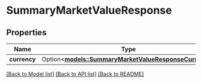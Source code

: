 # SummaryMarketValueResponse

## Properties

Name | Type | Description | Notes
------------ | ------------- | ------------- | -------------
**currency** | Option<[**models::SummaryMarketValueResponseCurrency**](summaryMarketValueResponse_currency.md)> |  | [optional]

[[Back to Model list]](../README.md#documentation-for-models) [[Back to API list]](../README.md#documentation-for-api-endpoints) [[Back to README]](../README.md)


